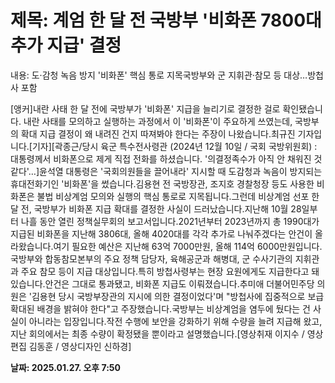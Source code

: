 # **제목: 계엄 한 달 전 국방부 '비화폰 7800대 추가 지급' 결정**

  내용: 도·감청 녹음 방지 '비화폰' 핵심 통로 지목국방부와 군 지휘관·참모 등 대상…방첩사 포함
	
	
	
		
			
				
				
				
			
		
	
	

[앵커]내란 사태 한 달 전에 국방부가 '비화폰' 지급을 늘리기로 결정한 걸로 확인됐습니다. 내란 사태를 모의하고 실행하는 과정에서 이 '비화폰'이 주요하게 쓰였는데, 국방부의 확대 지급 결정이 왜 내려진 건지 따져봐야 한다는 주장이 나왔습니다.최규진 기자입니다.[기자][곽종근/당시 육군 특수전사령관 (2024년 12월 10일 / 국회 국방위원회) : 대통령께서 비화폰으로 제게 직접 전화를 하셨습니다. '의결정족수가 아직 안 채워진 것 같다'…]윤석열 대통령은 '국회의원들을 끌어내라' 지시할 때 도감청과 녹음이 방지되는 휴대전화기인 '비화폰'을 썼습니다.김용현 전 국방장관, 조지호 경찰청장 등도 사용한 비화폰은 불법 비상계엄 모의와 실행의 핵심 통로로 지목됩니다.그런데 비상계엄 선포 한달 전, 국방부가 비화폰 지급 확대를 결정한 사실이 드러났습니다.지난해 10월 28일부터 나흘 동안 열린 정책실무회의 보고서입니다.2021년부터 2023년까지 총 1990대가 지급된 비화폰을 지난해 3806대, 올해 4020대를 각각 추가로 나눠주겠다는 안건이 올라왔습니다.여기 필요한 예산은 지난해 63억 7000만원, 올해 114억 6000만원입니다.국방부와 합동참모본부의 주요 정책 담당자, 육해공군과 해병대, 군 수사기관의 지휘관과 주요 참모 등이 지급 대상입니다.특히 방첩사령부는 현장 요원에게도 지급한다고 돼 있습니다.안건은 그대로 통과됐고, 비화폰 지급도 이뤄졌습니다.추미애 더불어민주당 의원은 '김용현 당시 국방부장관의 지시에 의한 결정이었다'며 "방첩사에 집중적으로 보급 확대된 배경을 밝혀야 한다"고 주장했습니다.국방부는 비상계엄을 염두에 뒀다는 건 사실이 아니라는 입장입니다.작전 수행에 보안을 강화하기 위해 수량을 늘려 지급해 왔고, 지난 회의에서는 최종 수량이 확정됐을 뿐이라고 설명했습니다.[영상취재 이지수 / 영상편집 김동훈 / 영상디자인 신하경]

  **날짜: 2025.01.27. 오후 7:50**
